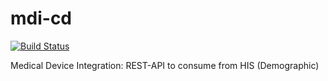 # mdi-cd 

[![Build Status](https://travis-ci.org/emafazillah/mdi-cd.svg?branch=master)](https://travis-ci.org/emafazillah/mdi-cd) 

Medical Device Integration: REST-API to consume from HIS (Demographic)
